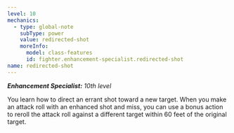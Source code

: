 ```yaml
---
level: 10
mechanics:
  - type: global-note
    subType: power
    value: redirected-shot
    moreInfo:
      model: class-features
      id: fighter.enhancement-specialist.redirected-shot
name: redirected-shot
---
```

_**Enhancement Specialist:** 10th level_
You learn how to direct an errant shot toward a new target. When you make an attack roll with an enhanced shot and miss, you can use a bonus action to reroll the attack roll against a different target within 60 feet of the original target.